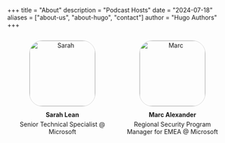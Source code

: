 +++
title = "About"
description = "Podcast Hosts"
date = "2024-07-18"
aliases = ["about-us", "about-hugo", "contact"]
author = "Hugo Authors"
+++



<style>
#about {
    display: flex;
    flex-wrap: wrap;
    justify-content: space-around;
}
.about-column {
    width: 45%;
    text-align: center;
    margin: 2.5%;
}
.about-column img {
    width: 150px;
    border: rgba(0, 0, 0, 0.15) solid;
    border-radius: 20%;
    border-width: 1px;
}
.aboutname {
    font-weight: bold;
    margin: 10px 0 5px 0;
}
.abouttitle {
    margin: 0 0 10px 0;
}
.social-icons {
    margin-top: 10px;
}
.social-icons a {
    margin: 0 5px;
    color: #000;
}
</style>

<div id="about">
    <div class="about-column">
        <img src="/images/sarah.png" alt="Sarah">
        <p class="aboutname">Sarah Lean</p>
        <p class="abouttitle">Senior Technical Specialist @ Microsoft</p>
        <div class="social-icons">
            <a href="https://www.linkedin.com/in/sazlean" aria-label="LinkedIn"><i class="fab fa-linkedin fa-2x"></i></a>
            <a href="https://twitter.com/techielass" aria-label="Twitter"><i class="fab fa-twitter fa-2x"></i></a>
        </div>
    </div>

  <div class="about-column">
        <img src="/images/marc.jpeg" alt="Marc">
        <p class="aboutname">Marc Alexander</p>
        <p class="abouttitle">Regional Security Program Manager for EMEA @ Microsoft</p>
        <div class="social-icons">
            <a href="https://www.linkedin.com/in/alexandermarc/" aria-label="LinkedIn"><i class="fab fa-linkedin fa-2x"></i></a>
        </div>
    </div>
</div>